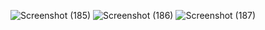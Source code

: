 
![Screenshot (185)](https://github.com/user-attachments/assets/1b15eca6-4bf1-4306-8815-f306a0176341)
![Screenshot (186)](https://github.com/user-attachments/assets/22efe16e-9390-4be4-9307-aa1dd07deedc)
![Screenshot (187)](https://github.com/user-attachments/assets/bfec1be2-d1b8-4ca7-a696-c9c35a23eaaa)
